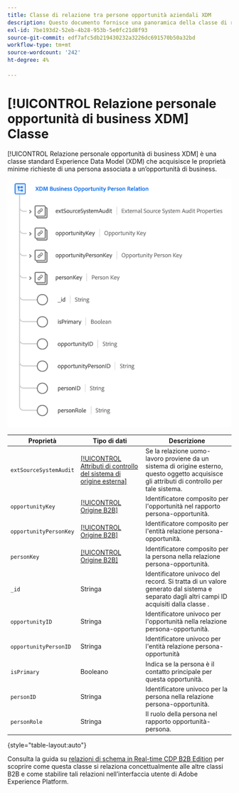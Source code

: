 ```yaml
---
title: Classe di relazione tra persone opportunità aziendali XDM
description: Questo documento fornisce una panoramica della classe di relazione tra le persone opportunità commerciali XDM in Experience Data Model (XDM).
exl-id: 7be193d2-52eb-4b28-953b-5e0fc21d8f93
source-git-commit: edf7afc5db219430232a3226dc691570b50a32bd
workflow-type: tm+mt
source-wordcount: '242'
ht-degree: 4%

---
```


# [!UICONTROL Relazione personale opportunità di business XDM] Classe

[!UICONTROL Relazione personale opportunità di business XDM] è una classe standard Experience Data Model (XDM) che acquisisce le proprietà minime richieste di una persona associata a un’opportunità di business.

![](../../images/classes/b2b/business-opportunity-person-relation.png)

| Proprietà | Tipo di dati | Descrizione |
| --- | --- | --- |
| `extSourceSystemAudit` | [[!UICONTROL Attributi di controllo del sistema di origine esterna]](../../data-types/external-source-system-audit-attributes.md) | Se la relazione uomo-lavoro proviene da un sistema di origine esterno, questo oggetto acquisisce gli attributi di controllo per tale sistema. |
| `opportunityKey` | [[!UICONTROL Origine B2B]](../../data-types/b2b-source.md) | Identificatore composito per l&#39;opportunità nel rapporto persona-opportunità. |
| `opportunityPersonKey` | [[!UICONTROL Origine B2B]](../../data-types/b2b-source.md) | Identificatore composito per l&#39;entità relazione persona-opportunità. |
| `personKey` | [[!UICONTROL Origine B2B]](../../data-types/b2b-source.md) | Identificatore composito per la persona nella relazione persona-opportunità. |
| `_id` | Stringa | Identificatore univoco del record. Si tratta di un valore generato dal sistema e separato dagli altri campi ID acquisiti dalla classe . |
| `opportunityID` | Stringa | Identificatore univoco per l&#39;opportunità nella relazione persona-opportunità. |
| `opportunityPersonID` | Stringa | Identificatore univoco per l&#39;entità relazione persona-opportunità |
| `isPrimary` | Booleano | Indica se la persona è il contatto principale per questa opportunità. |
| `personID` | Stringa | Identificatore univoco per la persona nella relazione persona-opportunità. |
| `personRole` | Stringa | Il ruolo della persona nel rapporto opportunità-persona. |

{style=&quot;table-layout:auto&quot;}

Consulta la guida su [relazioni di schema in Real-time CDP B2B Edition](../../tutorials/relationship-b2b.md) per scoprire come questa classe si relaziona concettualmente alle altre classi B2B e come stabilire tali relazioni nell’interfaccia utente di Adobe Experience Platform.
